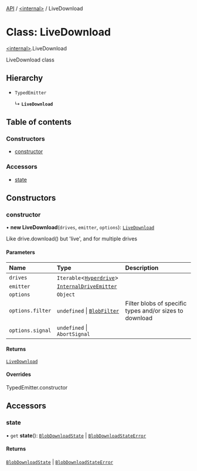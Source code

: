 [API](../README.md) / [\<internal\>](../modules/internal_.md) / LiveDownload

# Class: LiveDownload

[\<internal\>](../modules/internal_.md).LiveDownload

LiveDownload class

## Hierarchy

- `TypedEmitter`

  ↳ **`LiveDownload`**

## Table of contents

### Constructors

- [constructor](internal_.LiveDownload.md#constructor)

### Accessors

- [state](internal_.LiveDownload.md#state)

## Constructors

### constructor

• **new LiveDownload**(`drives`, `emitter`, `options`): [`LiveDownload`](internal_.LiveDownload.md)

Like drive.download() but 'live', and for multiple drives

#### Parameters

| Name | Type | Description |
| :------ | :------ | :------ |
| `drives` | `Iterable`\<[`Hyperdrive`](internal_.Hyperdrive-1.md)\> |  |
| `emitter` | [`InternalDriveEmitter`](../modules/internal_.md#internaldriveemitter) |  |
| `options` | `Object` |  |
| `options.filter` | `undefined` \| [`BlobFilter`](../modules/internal_.md#blobfilter) | Filter blobs of specific types and/or sizes to download |
| `options.signal` | `undefined` \| `AbortSignal` |  |

#### Returns

[`LiveDownload`](internal_.LiveDownload.md)

#### Overrides

TypedEmitter.constructor

## Accessors

### state

• `get` **state**(): [`BlobDownloadState`](../interfaces/internal_.BlobDownloadState.md) \| [`BlobDownloadStateError`](../modules/internal_.md#blobdownloadstateerror)

#### Returns

[`BlobDownloadState`](../interfaces/internal_.BlobDownloadState.md) \| [`BlobDownloadStateError`](../modules/internal_.md#blobdownloadstateerror)
